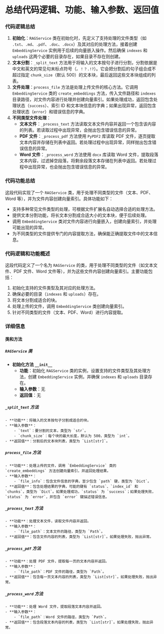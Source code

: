 # 总结代码逻辑、功能、输入参数、返回值

### 代码逻辑总结
1. **初始化**：`RAGService` 类在初始化时，先定义了支持处理的文件类型（如 `.txt`、`.md`、`.pdf`、`.doc`、`.docx`）及其对应的处理方法，接着创建 `EmbeddingService` 实例用于后续的向量嵌入操作。然后确保 `indexes` 和 `uploads` 这两个必要的目录存在，如果目录不存在则创建。
2. **文本分割**：`_split_text` 方法用于将输入的文本按句子进行分割，分割依据是中文和英文的常见句末标点符号（`。！？.!?`）。它会把分割后的句子组合成不超过指定 `chunk_size`（默认 500）的文本块，最后返回这些文本块组成的列表。
3. **文件处理**：`process_file` 方法是处理上传文件的核心方法。它调用 `EmbeddingService` 类的 `create_embeddings` 方法，传入文件路径和 `indexes` 目录路径，对文件内容进行处理并创建向量索引。如果处理成功，返回包含处理状态（`success`）、索引 ID 和文本块信息的字典；如果出现异常，返回包含处理状态（`error`）和错误信息的字典。
4. **不同类型文件处理**：
    - **文本文件**：`_process_text` 方法读取文本文件内容并返回一个包含该内容的列表。若读取过程中出现异常，会抛出包含错误信息的异常。
    - **PDF 文件**：`_process_pdf` 方法使用 `PyPDF2` 库读取 PDF 文件，逐页提取文本内容并存储在列表中返回。若处理过程中出现异常，同样抛出包含错误信息的异常。
    - **Word 文件**：`_process_word` 方法使用 `docx` 库读取 Word 文件，提取段落文本内容，过滤掉空段落，将剩余段落文本存储在列表中返回。若处理过程中出现异常，也会抛出包含错误信息的异常。

### 代码功能总结
这段代码实现了一个 `RAGService` 类，用于处理不同类型的文件（文本、PDF、Word 等），并为文件内容创建向量索引。具体功能如下：
- 支持多种常见文件类型的处理，可根据文件扩展名自动选择合适的处理方法。
- 提供文本分割功能，将长文本分割成合适大小的文本块，便于后续处理。
- 调用 `EmbeddingService` 类对文件内容进行向量嵌入，创建向量索引，并处理可能出现的异常。
- 为不同类型的文件提供专门的内容提取方法，确保能正确提取文件中的文本信息。

### 代码逻辑和功能概述
这段代码定义了一个名为 `RAGService` 的类，用于处理不同类型的文件（如文本文件、PDF 文件、Word 文件等），并为这些文件内容创建向量索引。主要功能包括：
1. 初始化支持的文件类型及其对应的处理方法。
2. 确保必要的目录（`indexes` 和 `uploads`）存在。
3. 将文本分割成适合的块。
4. 处理上传的文件，调用 `EmbeddingService` 类创建向量索引。
5. 针对不同类型的文件（文本、PDF、Word）进行内容提取。

### 详细信息

#### 类和方法

##### `RAGService` 类
- **初始化方法 `__init__`**
    - **功能**：初始化 `RAGService` 类的实例，设置支持的文件类型及其处理方法，创建 `EmbeddingService` 实例，并确保 `indexes` 和 `uploads` 目录存在。
    - **输入参数**：无
    - **返回值**：无

##### `_split_text` 方法
    - **功能**：将输入的文本按句子分割成适合的块。
    - **输入参数**：
        - `text`：要分割的文本，类型为 `str`。
        - `chunk_size`：每个块的最大长度，默认为 500，类型为 `int`。
    - **返回值**：分割后的文本块列表，类型为 `List[str]`。

##### `process_file` 方法
    - **功能**：处理上传的文件，调用 `EmbeddingService` 类的 `create_embeddings` 方法创建向量索引，并返回处理结果。
    - **输入参数**：
        - `file_info`：包含文件信息的字典，至少包含 `path` 键，类型为 `Dict`。
    - **返回值**：包含处理结果的字典，可能的键有 `status`、`index_id` 和 `chunks`，类型为 `Dict`。如果处理成功，`status` 为 `success`；如果处理失败，`status` 为 `error`，并包含 `error` 键描述错误信息。

##### `_process_text` 方法
    - **功能**：处理文本文件，读取文件内容并返回。
    - **输入参数**：
        - `file_path`：文本文件的路径，类型为 `Path`。
    - **返回值**：包含文件内容的列表，类型为 `List[str]`。如果处理失败，抛出异常。

##### `_process_pdf` 方法
    - **功能**：处理 PDF 文件，提取每一页的文本内容并返回。
    - **输入参数**：
        - `file_path`：PDF 文件的路径，类型为 `Path`。
    - **返回值**：包含每一页文本内容的列表，类型为 `List[str]`。如果处理失败，抛出异常。

##### `_process_word` 方法
    - **功能**：处理 Word 文件，提取段落文本内容并返回。
    - **输入参数**：
        - `file_path`：Word 文件的路径，类型为 `Path`。
    - **返回值**：包含段落文本内容的列表，类型为 `List[str]`。如果处理失败，抛出异常。
